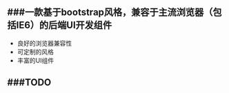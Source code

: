 ###一款基于bootstrap风格，兼容于主流浏览器（包括IE6）的后端UI开发组件
------------
*  良好的浏览器兼容性
*  可定制的风格
*  丰富的UI组件

###TODO
----------